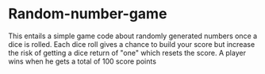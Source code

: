 # Random-number-game
This entails a simple game code about randomly generated numbers once a dice is rolled. Each dice roll gives a chance to build your score but increase the risk of getting a dice return of "one" which resets the score. A player wins when he gets a total of 100 score points  
